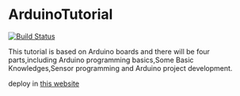 # ArduinoTutorial

[![Build Status](https://drone.jinhun.moe/api/badges/510Lab/ArduinoTutorial/status.svg)](https://drone.jinhun.moe/510Lab/ArduinoTutorial)

This tutorial is based on Arduino boards and there will be four parts,including Arduino programming basics,Some Basic Knowledges,Sensor programming and Arduino project development.

deploy in [this website](https://book.jinhun.moe)
